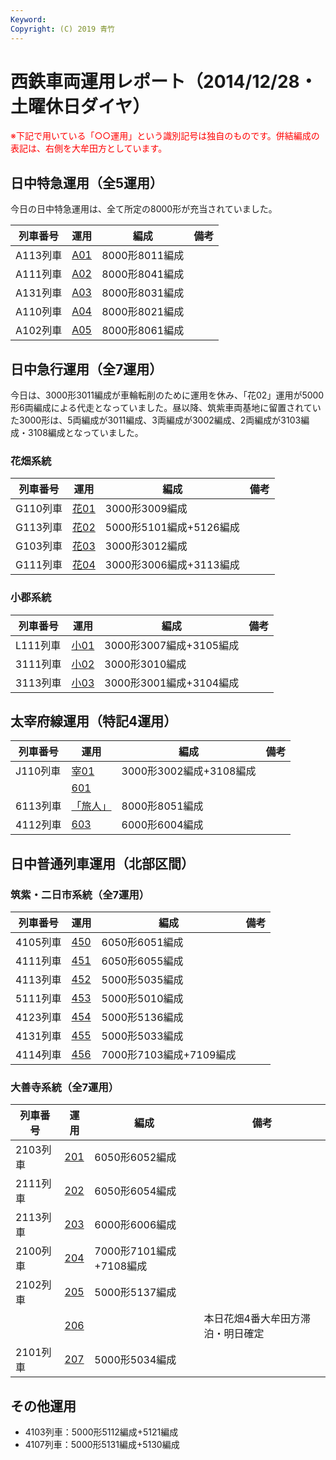 ```yaml
---
Keyword: 
Copyright: (C) 2019 青竹
---
```


# 西鉄車両運用レポート（2014/12/28・土曜休日ダイヤ）

<span style="color:#FF0000;">※下記で用いている「○○運用」という識別記号は独自のものです。併結編成の表記は、右側を大牟田方としています。</span>

## 日中特急運用（全5運用）

今日の日中特急運用は、全て所定の8000形が充当されていました。

| 列車番号 | 運用 | 編成 | 備考 |
| --- | --- | --- | --- |
| A113列車 | [A01](https://aotake91.net/railway/nishitetsu/dia/20140322/unyoulist-holiday.htm#HA01) | 8000形8011編成 |  |
| A111列車 | [A02](https://aotake91.net/railway/nishitetsu/dia/20140322/unyoulist-holiday.htm#HA02) | 8000形8041編成 |  |
| A131列車 | [A03](https://aotake91.net/railway/nishitetsu/dia/20140322/unyoulist-holiday.htm#HA03) | 8000形8031編成 |  |
| A110列車 | [A04](https://aotake91.net/railway/nishitetsu/dia/20140322/unyoulist-holiday.htm#HA04) | 8000形8021編成 |  |
| A102列車 | [A05](https://aotake91.net/railway/nishitetsu/dia/20140322/unyoulist-holiday.htm#HA05) | 8000形8061編成 |  |

## 日中急行運用（全7運用）

今日は、3000形3011編成が車輪転削のために運用を休み、「花02」運用が5000形6両編成による代走となっていました。昼以降、筑紫車両基地に留置されていた3000形は、5両編成が3011編成、3両編成が3002編成、2両編成が3103編成・3108編成となっていました。

### 花畑系統

| 列車番号 | 運用 | 編成 | 備考 |
| --- | --- | --- | --- |
| G110列車 | [花01](https://aotake91.net/railway/nishitetsu/dia/20140322/unyoulist-holiday.htm#HG01) | 3000形3009編成 |  |
| G113列車 | [花02](https://aotake91.net/railway/nishitetsu/dia/20140322/unyoulist-holiday.htm#HG02) | 5000形5101編成+5126編成 |  |
| G103列車 | [花03](https://aotake91.net/railway/nishitetsu/dia/20140322/unyoulist-holiday.htm#HG03) | 3000形3012編成 |  |
| G111列車 | [花04](https://aotake91.net/railway/nishitetsu/dia/20140322/unyoulist-holiday.htm#HG04) | 3000形3006編成+3113編成 |  |

### 小郡系統

| 列車番号 | 運用 | 編成 | 備考 |
| --- | --- | --- | --- |
| L111列車 | [小01](https://aotake91.net/railway/nishitetsu/dia/20140322/unyoulist-holiday.htm#HJ01) | 3000形3007編成+3105編成 |  |
| 3111列車 | [小02](https://aotake91.net/railway/nishitetsu/dia/20140322/unyoulist-holiday.htm#HJ02) | 3000形3010編成 |  |
| 3113列車 | [小03](https://aotake91.net/railway/nishitetsu/dia/20140322/unyoulist-holiday.htm#HJ03) | 3000形3001編成+3104編成 |  |

## 太宰府線運用（特記4運用）

| 列車番号 | 運用 | 編成 | 備考 |
| --- | --- | --- | --- |
| J110列車 | [宰01](https://aotake91.net/railway/nishitetsu/dia/20140322/unyoulist-holiday.htm#HL01) | 3000形3002編成+3108編成 |  |
|  | [601](https://aotake91.net/railway/nishitetsu/dia/20140322/unyoulist-holiday.htm#H601) |  |  |
| 6113列車 | [「旅人」](https://aotake91.net/railway/nishitetsu/dia/20140322/unyoulist-holiday.htm#H602) | 8000形8051編成 |  |
| 4112列車 | [603](https://aotake91.net/railway/nishitetsu/dia/20140322/unyoulist-holiday.htm#H603) | 6000形6004編成 |  |

## 日中普通列車運用（北部区間）

### 筑紫・二日市系統（全7運用）

| 列車番号 | 運用 | 編成 | 備考 |
| --- | --- | --- | --- |
| 4105列車 | [450](https://aotake91.net/railway/nishitetsu/dia/20140322/unyoulist-holiday.htm#H450) | 6050形6051編成 |  |
| 4111列車 | [451](https://aotake91.net/railway/nishitetsu/dia/20140322/unyoulist-holiday.htm#H451) | 6050形6055編成 |  |
| 4113列車 | [452](https://aotake91.net/railway/nishitetsu/dia/20140322/unyoulist-holiday.htm#H452) | 5000形5035編成 |  |
| 5111列車 | [453](https://aotake91.net/railway/nishitetsu/dia/20140322/unyoulist-holiday.htm#H453) | 5000形5010編成 |  |
| 4123列車 | [454](https://aotake91.net/railway/nishitetsu/dia/20140322/unyoulist-holiday.htm#H454) | 5000形5136編成 |  |
| 4131列車 | [455](https://aotake91.net/railway/nishitetsu/dia/20140322/unyoulist-holiday.htm#H455) | 5000形5033編成 |  |
| 4114列車 | [456](https://aotake91.net/railway/nishitetsu/dia/20140322/unyoulist-holiday.htm#H456) | 7000形7103編成+7109編成 |  |

### 大善寺系統（全7運用）

| 列車番号 | 運用 | 編成 | 備考 |
| --- | --- | --- | --- |
| 2103列車 | [201](https://aotake91.net/railway/nishitetsu/dia/20140322/unyoulist-holiday.htm#H201) | 6050形6052編成 |  |
| 2111列車 | [202](https://aotake91.net/railway/nishitetsu/dia/20140322/unyoulist-holiday.htm#H202) | 6050形6054編成 |  |
| 2113列車 | [203](https://aotake91.net/railway/nishitetsu/dia/20140322/unyoulist-holiday.htm#H203) | 6000形6006編成 |  |
| 2100列車 | [204](https://aotake91.net/railway/nishitetsu/dia/20140322/unyoulist-holiday.htm#H204) | 7000形7101編成+7108編成 |  |
| 2102列車 | [205](https://aotake91.net/railway/nishitetsu/dia/20140322/unyoulist-holiday.htm#H205) | 5000形5137編成 |  |
|  | [206](https://aotake91.net/railway/nishitetsu/dia/20140322/unyoulist-holiday.htm#H206) |  | 本日花畑4番大牟田方滞泊・明日確定 |
| 2101列車 | [207](https://aotake91.net/railway/nishitetsu/dia/20140322/unyoulist-holiday.htm#H207) | 5000形5034編成 |  |

## その他運用

* 4103列車：5000形5112編成+5121編成
* 4107列車：5000形5131編成+5130編成

